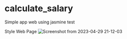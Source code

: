 # calculate_salary
Simple app web using jasmine test

Style Web Page
![Screenshot from 2023-04-29 21-12-03](https://user-images.githubusercontent.com/38334753/235330983-c9fb961d-6a0a-484d-8923-23bdd49b8e4d.png)
